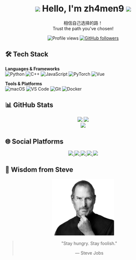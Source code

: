 <h1 align="center">
  <img src="https://slackmojis.com/emojis/12807-meow_attentionreverse/image/1643515259/meow_attentionreverse.png" width="28"/> 
  Hello, I'm zh4men9
  <img src="https://slackmojis.com/emojis/60881-meow_attention/image/1675028385/meow_attention.gif" width="30">
</h1>

<p align="center">
  相信自己选择的路！<br/>Trust the path you've chosen!
</p>

<!-- 访客统计 -->
<p align="center">
  <img src="https://komarev.com/ghpvc/?username=zh4men9&color=007AFF&style=flat" alt="Profile views"/>
  <a href="https://github.com/zh4men9?tab=followers">
    <img alt="GitHub followers" src="https://img.shields.io/github/followers/zh4men9?color=007AFF&logo=apple">
  </a>
</p>




## 🛠️ Tech Stack

**Languages & Frameworks**  
![Python](https://img.shields.io/badge/Python-3776AB?logo=python&logoColor=white&style=flat-square)
![C++](https://img.shields.io/badge/C++-00599C?logo=cplusplus&logoColor=white&style=flat-square)
![JavaScript](https://img.shields.io/badge/JavaScript-F7DF1E?logo=javascript&logoColor=black&style=flat-square)
![PyTorch](https://img.shields.io/badge/PyTorch-EE4C2C?logo=pytorch&logoColor=white&style=flat-square)
![Vue](https://img.shields.io/badge/Vue.js-4FC08D?logo=vue.js&logoColor=white&style=flat-square)

**Tools & Platforms**  
![macOS](https://img.shields.io/badge/macOS-000000?logo=apple&logoColor=white&style=flat-square)
![VS Code](https://img.shields.io/badge/VS_Code-007ACC?logo=visual-studio-code&logoColor=white&style=flat-square)
![Git](https://img.shields.io/badge/Git-F05032?logo=git&logoColor=white&style=flat-square)
![Docker](https://img.shields.io/badge/Docker-2496ED?logo=docker&logoColor=white&style=flat-square)



## 📊 GitHub Stats

<div align="center">
  <img height="160em" src="https://github-readme-stats.vercel.app/api?username=zh4men9&show_icons=true&theme=blueberry&hide_border=true"/>
  <img height="160em" src="https://github-readme-stats.vercel.app/api/top-langs/?username=zh4men9&layout=compact&theme=blueberry&hide_border=true"/>
</div>

<div align="center">
  <img src="https://github-readme-streak-stats.herokuapp.com/?user=zh4men9&theme=blueberry&hide_border=true" />
</div>



## 🌐 Social Platforms

<p align="center">
  <a href="https://blog.csdn.net/qq_32614873" target="_blank">
    <img src="https://img.shields.io/badge/CSDN-FF4F5B?logo=c&logoColor=white&style=flat-square"/>
  </a>
  <a href="https://www.zhihu.com/people/That_Little-Chen" target="_blank">
    <img src="https://img.shields.io/badge/Zhihu-0078D4?logo=zhihu&logoColor=white&style=flat-square"/>
  </a>
  <a href="https://space.bilibili.com/288992718">
    <img src="https://img.shields.io/badge/Bilibili-00A1D6?logo=bilibili&logoColor=white&style=flat-square"/>
  </a>
  <a href="mailto:cheney.cup@gmail.com">
    <img src="https://img.shields.io/badge/Gmail-EA4335?logo=gmail&logoColor=white&style=flat-square"/>
  </a>
    </a>
  <a href="mailto:zh4men9@163.com">
    <img src="https://img.shields.io/badge/163Mail-0078D4?logo=mail.ru&logoColor=white&style=flat-square"/>
  </a>
</p>

## 📜 Wisdom from Steve

<div align="center">
  <img src="https://raw.githubusercontent.com/zh4men9/zh4men9/main/steve-jobs.png" width="200"/>
  <blockquote>
  <p>"Stay hungry. Stay foolish."</p>
  <footer>— Steve Jobs</footer>
  </blockquote>
</div>

